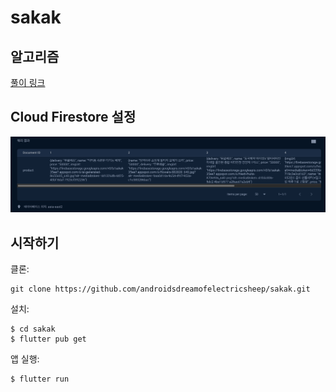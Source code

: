 # sakak

## 알고리즘

[풀이 링크](https://alabaster-caravel-721.notion.site/1-71cb82b8685744d2838f3f911c9b6765?pvs=4)

## Cloud Firestore 설정

<img src="assets/firestore.png">

## 시작하기

클론:

```
git clone https://github.com/androidsdreamofelectricsheep/sakak.git
```

설치:

```
$ cd sakak
$ flutter pub get
```

앱 실행:

```
$ flutter run
```
